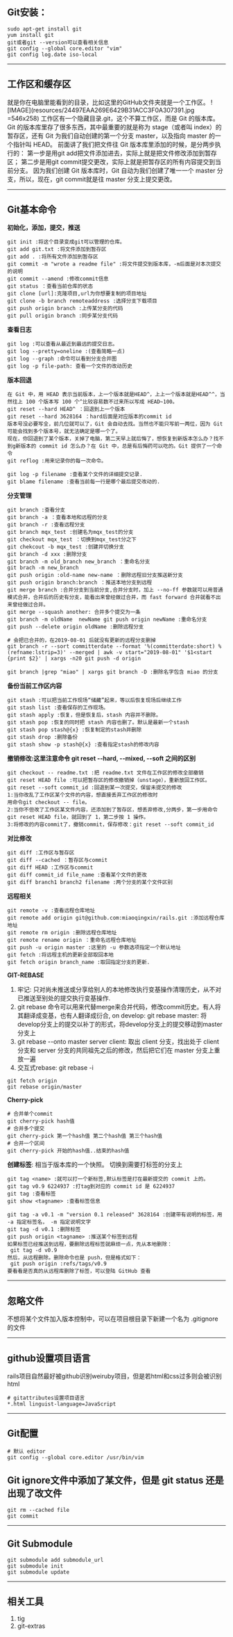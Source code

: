 ## Git安装：
```shell
sudo apt-get install git
yum install git
git或者git --version可以查看相关信息
git config --global core.editor "vim"
git config log.date iso-local
```

---
## 工作区和缓存区
就是你在电脑里能看到的目录，比如这里的GitHub文件夹就是一个工作区。
![IMAGE](resources/24497EAA269E6429B31ACC3F0A307391.jpg =546x258)
工作区有一个隐藏目录.git，这个不算工作区，而是 Git 的版本库。
Git 的版本库里存了很多东西，其中最重要的就是称为 stage（或者叫 index）的暂存区，还有 Git 为我们自动创建的第一个分支 master，以及指向 master 的一个指针叫 HEAD。
前面讲了我们把文件往 Git 版本库里添加的时候，是分两步执行的：
第一步是用git add把文件添加进去，实际上就是把文件修改添加到暂存区；
第二步是用git commit提交更改，实际上就是把暂存区的所有内容提交到当前分支。
因为我们创建 Git 版本库时，Git 自动为我们创建了唯一一个 master 分支，所以，现在，git commit就是往 master 分支上提交更改。

---
## Git基本命令
**初始化，添加，提交，推送**
```shell
git init :将这个目录变成git可以管理的仓库。
git add git.txt :将文件添加到暂存区
git add . :将所有文件添加到暂存区
git commit -m "wrote a readme file" :将文件提交到版本库，-m后面是对本次提交的说明
git commit --amend :修改commit信息
git status ：查看当前仓库的状态
git clone [url]:克隆项目,url为你想要复制的项目地址
git clone -b branch remoteaddress :选择分支下载项目
git push origin branch :上传某分支的代码
git pull origin branch :同步某分支代码
```

**查看日志**
```shell
git log :可以查看从最近到最远的提交日志。
git log --pretty=oneline :(查看简略一点)
git log --graph :命令可以看到分支合并图
git log -p file-path: 查看一个文件的改动历史
```

**版本回退**
```shell
在 Git 中，用 HEAD 表示当前版本，上一个版本就是HEAD^，上上一个版本就是HEAD^^，当然往上 100 个版本写 100 个^比较容易数不过来所以写成 HEAD~100。
git reset --hard HEAD^ ：回退到上一个版本
git reset --hard 3628164 ：hard后面是对应版本的commit id
版本号没必要写全，前几位就可以了，Git 会自动去找。当然也不能只写前一两位，因为 Git 可能会找到多个版本号，就无法确定是哪一个了。
现在，你回退到了某个版本，关掉了电脑，第二天早上就后悔了，想恢复到新版本怎么办？找不到g新版本的 commit id 怎么办？在 Git 中，总是有后悔药可以吃的。Git 提供了一个命令
git reflog :用来记录你的每一次命令。

git log -p filename :查看某个文件的详细提交记录.
git blame filename :查看当前每一行是哪个最后提交改动的.
```

**分支管理**
```shell
git branch :查看分支
git branch -a ：查看本地和远程的分支
git branch -r :查看远程分支
git branch mqx_test :创建名为mqx_test的分支
git checkout mqx_test ：切换到mqx_test分之下
git chekcout -b mqx_test :创建并切换分支
git branch -d xxx :删除分支
git branch -m old_branch new_branch ：重命名分支
git brach -m new_branch
git push origin :old-name new-name ：删除远程旧分支推送新分支
git push origin branch:branch ：推送本地分支到远程
git merge branch :合并分支到当前分支,合并分支时，加上 --no-ff 参数就可以用普通模式合并，合并后的历史有分支，能看出来曾经做过合并，而 fast forward 合并就看不出来曾经做过合并。
git merge --squash another: 合并多个提交为一条
git branch -m oldName  newName git push origin newName :重命名分支
git push --delete origin oldName :删除远程分支

# 会把已合并的，在2019-08-01 后就没有更新的远程分支删掉
git branch -r --sort committerdate --format '%(committerdate:short) %(refname:lstrip=3)' --merged | awk -v start="2019-08-01" '$1<start {print $2}' | xargs -n20 git push -d origin

git branch |grep "miao" | xargs git branch -D :删除名字包含 miao 的分支
```

**备份当前工作区内容**
```shell
git stash :可以把当前工作现场“储藏”起来，等以后恢复现场后继续工作
git stash list :查看保存的工作现场。
git stash apply :恢复，但是恢复后，stash 内容并不删除。
git stash pop :恢复的同时把 stash 内容也删了。默认是最新一个stash
git stash pop stash@{x} :恢复制定的stash并删除 
git stash drop :删除备份
git stash show -p stash@{x} :查看指定stash的修改内容
```

**撤销修改:这里注意命令 git reset --hard, --mixed, --soft 之间的区别**
```shell
git checkout -- readme.txt :把 readme.txt 文件在工作区的修改全部撤销
git reset HEAD file :可以把暂存区的修改撤销掉（unstage），重新放回工作区。
git reset --soft commit_id :回退到某一次提交，保留未提交的修改
1:当你改乱了工作区某个文件的内容，想直接丢弃工作区的修改时
用命令git checkout -- file。
2:当你不但改了工作区某文件内容，还添加到了暂存区，想丢弃修改,分两步，第一步用命令git reset HEAD file，就回到了 1，第二步按 1 操作。
3:将修改的内容commit了，撤销commit，保存修改：git reset --soft commit_id
```

**对比修改**
```shell
git diff :工作区与暂存区
git diff --cached ：暂存区与commit
git diff HEAD :工作区与commit
git diff commit_id file_name :查看某个文件的更改
git diff branch1 branch2 filename :两个分支的某个文件区别
```

**远程相关**
```shell
git remote -v :查看远程仓库地址
git remote add origin git@github.com:miaoqingxin/rails.git :添加远程仓库地址
git remote rm origin :删除远程仓库地址
git remote rename origin ：重命名远程仓库地址
git push -u origin master :这里的 -u 参数选项指定一个默认地址
git fetch :将远程主机的更新全部取回本地
git fetch origin branch_name :取回指定分支的更新.
```

**GIT-REBASE**
1. 牢记: 只对尚未推送或分享给别人的本地修改执行变基操作清理历史，从不对已推送至别处的提交执行变基操作.
2. git rebase 
命令可以用来代替merge来合并代码，修改commit历史。有人将其翻译成变基，也有人翻译成衍合,
on develop: git rebase master: 将develop分支上的提交以补丁的形式，将develop分支上的提交移动到master分支上
3. git rebase --onto master server client: 取出 client 分支，找出处于 client 分支和 server 分支的共同祖先之后的修改，然后把它们在 master 分支上重放一遍
4. 交互式rebase: git rebase -i

```shell
git fetch origin
git rebase origin/master
```

**Cherry-pick**
```shell
# 合并单个commit
git cherry-pick hash值
# 合并多个提交
git cherry-pick 第一个hash值 第二个hash值 第三个hash值
# 合并一个区间
git cherry-pick 开始的hash值..结束的hash值
```

**创建标签**:
相当于版本库的一个快照。
切换到需要打标签的分支上
```shell
git tag <name> :就可以打一个新标签,默认标签是打在最新提交的 commit 上的。  
git tag v0.9 6224937 :打tag到对应的 commit id 是 6224937
git tag :查看标签
git show <tagname> :查看标签信息

git tag -a v0.1 -m "version 0.1 released" 3628164 :创建带有说明的标签，用 -a 指定标签名， -m 指定说明文字
git tag -d v0.1 :删除标签
git push origin <tagname> :推送某个标签到远程  
如果标签已经推送到远程，要删除远程标签就麻烦一点，先从本地删除：
 git tag -d v0.9
然后，从远程删除。删除命令也是 push，但是格式如下：
 git push origin :refs/tags/v0.9
要看看是否真的从远程库删除了标签，可以登陆 GitHub 查看
```

---
## 忽略文件
不想将某个文件加入版本控制中，可以在项目根目录下新建一个名为 .gitignore 的文件

---
## github设置项目语言
rails项目自然最好被github识别weiruby项目，但是若html和css过多则会被识别html
```shell
# gitattributes设置项目语言
*.html linguist-language=JavaScript
```

---
## Git配置
```shell
# 默认 editor
git config --global core.editor /usr/bin/vim
```
## Git ignore文件中添加了某文件，但是 git status 还是出现了改文件
```shell
git rm --cached file
git commit
```

---
## Git Submodule
```shell
git submodule add submodule_url
git submodule init
git submodule update
```

---
## 相关工具
1. tig
2. git-extras